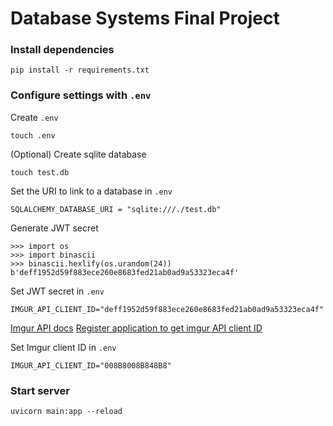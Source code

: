 # Database Systems Final Project


### Install dependencies
```shell
pip install -r requirements.txt
```

### Configure settings with `.env`
Create `.env`
```shell
touch .env
```

(Optional) Create sqlite database
```shell
touch test.db
```

Set the URI to link to a database in `.env`
```
SQLALCHEMY_DATABASE_URI = "sqlite:///./test.db"
```

Generate JWT secret
```shell
>>> import os
>>> import binascii
>>> binascii.hexlify(os.urandom(24))
b'deff1952d59f883ece260e8683fed21ab0ad9a53323eca4f'
```

Set JWT secret in `.env`
```
IMGUR_API_CLIENT_ID="deff1952d59f883ece260e8683fed21ab0ad9a53323eca4f"
```

[Imgur API docs](https://apidocs.imgur.com)
[Register application to get imgur API client ID](https://api.imgur.com/oauth2/addclient)


Set Imgur client ID in `.env`
```
IMGUR_API_CLIENT_ID="008B8008B848B8"
```


### Start server
```shell
uvicorn main:app --reload
```

